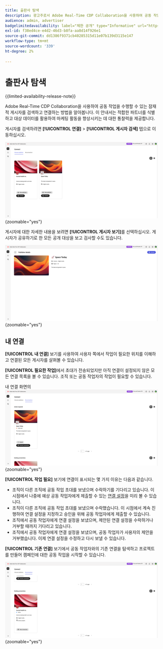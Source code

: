 ```yaml
---
title: 출판사 탐색
description: 광고주로서 Adobe Real-Time CDP Collaboration을 사용하여 공동 작업을 수행할 수 있는 잠재적 게시자를 발견하는 방법에 대해 알아보십시오
audience: admin, advertiser
badgelimitedavailability: label="제한 공개" type="Informative" url="https://helpx.adobe.com/kr/legal/product-descriptions/real-time-customer-data-platform-collaboration.html newtab=true"
exl-id: f38ed4ce-e4d2-46d3-b8fa-aa8d14f926e1
source-git-commit: dd1386f9371cb40285315d11e07b139d3115e147
workflow-type: tm+mt
source-wordcount: '339'
ht-degree: 2%

---
```


# 출판사 탐색

{{limited-availability-release-note}}

Adobe Real-Time CDP Collaboration을 사용하여 공동 작업을 수행할 수 있는 잠재적 게시자를 검색하고 연결하는 방법을 알아봅니다. 이 안내서는 적합한 파트너를 식별하고 대상 데이터를 활용하여 마케팅 활동을 향상시키는 데 대한 통찰력을 제공합니다.

게시자를 검색하려면 **[!UICONTROL 연결]** > **[!UICONTROL 게시자 검색]** 탭으로 이동하십시오.

![게시자 페이지 검색](/help/assets/connect/discover-publishers/discover-publishers-overview.png){zoomable="yes"}

게시자에 대한 자세한 내용을 보려면 **[!UICONTROL 게시자 보기]**&#x200B;를 선택하십시오. 게시자가 공유하기로 한 모든 공개 대상을 보고 검사할 수도 있습니다.

![게시자 프로필 보기](/help/assets/connect/discover-publishers/view-publisher-profile.png){zoomable="yes"}

## 내 연결

**[!UICONTROL 내 연결]** 보기를 사용하여 사용자 쪽에서 작업이 필요한 위치를 이해하고 연결된 모든 게시자를 살펴볼 수 있습니다.

**[!UICONTROL 필요한 작업]**&#x200B;에서 초대가 전송되었지만 아직 연결이 설정되지 않은 모든 연결 목록을 볼 수 있습니다. 조직 또는 공동 작업자의 작업이 필요할 수 있습니다.

내 연결 화면의 ![작업 필요 보기](/help/assets/connect/discover-publishers/action-required-view.png){zoomable="yes"}

**[!UICONTROL 작업 필요]** 보기에 연결이 표시되는 몇 가지 이유는 다음과 같습니다.

* 조직이 다른 조직에 공동 작업 초대를 보냈으며 수락하기를 기다리고 있습니다. 이 시점에서 나중에 예상 공동 작업자에게 제출할 수 있는 [연결 설정](/help/guide/glossary.md#connection-settings)을 미리 볼 수 있습니다.
* 조직이 다른 조직에 공동 작업 초대를 보냈으며 수락했습니다. 이 시점에서 계속 진행하여 연결 설정을 지정하고 승인을 위해 공동 작업자에게 제출할 수 있습니다.
* 조직에서 공동 작업자에게 연결 설정을 보냈으며, 제안된 연결 설정을 수락하거나 거부할 때까지 기다리고 있습니다.
* 조직에서 공동 작업자에게 연결 설정을 보냈으며, 공동 작업자가 사용자의 제안을 거부했습니다. 이제 연결 설정을 수정하고 다시 보낼 수 있습니다.

**[!UICONTROL 기존 연결]** 보기에서 공동 작업자와의 기존 연결을 탐색하고 프로젝트를 만들어 캠페인에 대한 공동 작업을 시작할 수 있습니다.

![내 연결 화면의 기존 연결 보기](/help/assets/connect/discover-publishers/existing-connections-view.png){zoomable="yes"}
